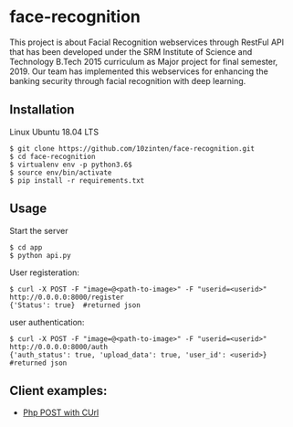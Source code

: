 # face-recognition
This project is about Facial Recognition webservices through RestFul API that has been developed under the SRM Institute of Science and Technology B.Tech 2015 curriculum as Major project for final semester, 2019. Our team has implemented this webservices for enhancing the banking security through facial recognition with deep learning.

## Installation
Linux Ubuntu 18.04 LTS
```
$ git clone https://github.com/10zinten/face-recognition.git
$ cd face-recognition
$ virtualenv env -p python3.6$ 
$ source env/bin/activate
$ pip install -r requirements.txt
```

## Usage
Start the server
```
$ cd app
$ python api.py
```

User registeration:
```
$ curl -X POST -F "image=@<path-to-image>" -F "userid=<userid>" http://0.0.0.0:8000/register
{'Status': true}  #returned json
```

user authentication:
```
$ curl -X POST -F "image=@<path-to-image>" -F "userid=<userid>" http://0.0.0.0:8000/auth
{'auth_status': true, 'upload_data': true, 'user_id': <userid>}  #returned json
```

## Client examples: 
- [Php POST with CUrl](https://stackoverflow.com/questions/3433542/curl-php-send-image)
